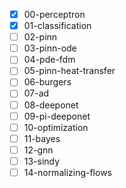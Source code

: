 - [x] 00-perceptron
- [x] 01-classification
- [ ] 02-pinn
- [ ] 03-pinn-ode
- [ ] 04-pde-fdm
- [ ] 05-pinn-heat-transfer
- [ ] 06-burgers
- [ ] 07-ad
- [ ] 08-deeponet
- [ ] 09-pi-deeponet
- [ ] 10-optimization
- [ ] 11-bayes
- [ ] 12-gnn
- [ ] 13-sindy
- [ ] 14-normalizing-flows
